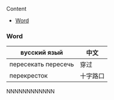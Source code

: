 Content

- [Word](#word)

### Word

| вусский язый        | 中文   |
|---------------------|------|
| пересекать пересечь | 穿过   |
| перекресток         | 十字路口 |

NNNNNNNNNNNN
